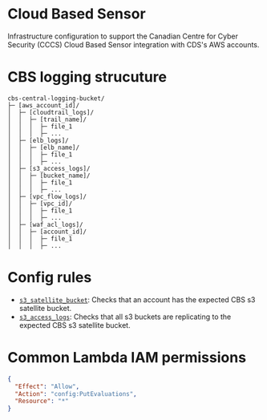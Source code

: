 # Cloud Based Sensor

Infrastructure configuration to support the Canadian Centre for Cyber Security (CCCS) Cloud Based Sensor integration with CDS's AWS accounts.

# CBS logging strucuture

```
cbs-central-logging-bucket/
├─ [aws_account_id]/
│  ├─ [cloudtrail_logs]/
│  │  ├─ [trail_name]/
│  │  │  ├─ file_1
│  │  │  ├─ ...
│  ├─ [elb_logs]/
│  │  ├─ [elb_name]/
│  │  │  ├─ file_1
│  │  │  ├─ ...
│  ├─ [s3_access_logs]/
│  │  ├─ [bucket_name]/
│  │  │  ├─ file_1
│  │  │  ├─ ...
│  ├─ [vpc_flow_logs]/
│  │  ├─ [vpc_id]/
│  │  │  ├─ file_1
│  │  │  ├─ ...
│  ├─ [waf_acl_logs]/
│  │  ├─ [account_id]/
│  │  │  ├─ file_1
│  │  │  ├─ ...
```

# Config rules
* [`s3_satellite_bucket`](./terragrunt/aws/config/s3_satellite_bucket.tf): Checks that an account has the expected CBS s3 satellite bucket. 
* [`s3_access_logs`](./terragrunt/aws/config/s3_access_logs.tf): Checks that all s3 buckets are replicating to the expected CBS s3 satellite bucket. 

# Common Lambda IAM permissions

```json
{
  "Effect": "Allow",
  "Action": "config:PutEvaluations",
  "Resource": "*"
}
```